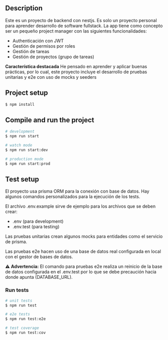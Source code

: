 ## Description

Este es un proyecto de backend con nestjs.
Es solo un proyecto personal para aprender desarrollo de software fullstack.
La app tiene como concepto ser un pequeño project manager con las siguientes funcionalidades:

- Authenticación con JWT
- Gestión de permisos por roles
- Gestión de tareas
- Gestión de proyectos (grupo de tareas)


**Característica destacada**
He pensado en aprender y aplicar buenas prácticas, por lo cual, este proyecto
incluye el desarrollo de pruebas unitarias y e2e con uso de mocks y seeders

## Project setup

```bash
$ npm install
```

## Compile and run the project

```bash
# development
$ npm run start

# watch mode
$ npm run start:dev

# production mode
$ npm run start:prod
```

## Test setup
El proyecto usa prisma ORM para la conexión con base de datos.
Hay algunos comandos personalizados para la ejecución de los tests.

El archivo .env.example sirve de ejemplo para los archivos que se deben crear:
- .env (para development)
- .env.test (para testing)

Las pruebas unitarias crean algunos mocks para entidades como el servicio de prisma.

Las pruebas e2e hacen uso de una base de datos real configurada en local con el gestor
de bases de datos.

 ⚠️ **Advertencia:**
 El comando para pruebas e2e realiza un reinicio de la base de datos configurada en el 
 .env.test por lo que se debe precaución hacia donde apunta (DATABASE_URL).

### Run tests

```bash
# unit tests
$ npm run test

# e2e tests
$ npm run test:e2e

# test coverage
$ npm run test:cov
```

